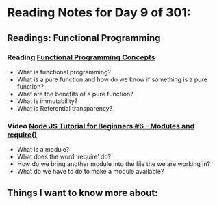 # Reading Notes for Day 9 of 301:

## Readings: Functional Programming

### Reading [Functional Programming Concepts](https://medium.com/the-renaissance-developer/concepts-of-functional-programming-in-javascript-6bc84220d2aa)

- What is functional programming?
- What is a pure function and how do we know if something is a pure function?
- What are the benefits of a pure function?
- What is immutability?
- What is Referential transparency?

### Video [Node JS Tutorial for Beginners #6 - Modules and require()](https://www.youtube.com/watch?v=xHLd36QoS4k)

- What is a module?
- What does the word ‘require’ do?
- How do we bring another module into the file the we are working in?
- What do we have to do to make a module available?

## Things I want to know more about:
